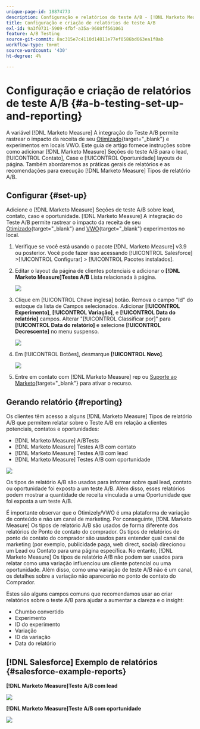 ```yaml
---
unique-page-id: 18874773
description: Configuração e relatórios do teste A/B - [!DNL Marketo Measure] - Documentação do produto
title: Configuração e criação de relatórios de teste A/B
exl-id: 9a3f0731-5909-4fbf-a35a-9608ff561061
feature: A/B Testing
source-git-commit: 8ac315e7c4110d14811e77ef0586bd663ea1f8ab
workflow-type: tm+mt
source-wordcount: '430'
ht-degree: 4%

---
```


# Configuração e criação de relatórios de teste A/B {#a-b-testing-set-up-and-reporting}

A variável [!DNL Marketo Measure] A integração do Teste A/B permite rastrear o impacto da receita de seu [Otimizado](https://optimizely.com/){target="_blank"} e experimentos em locais VWO. Este guia de artigo fornece instruções sobre como adicionar [!DNL Marketo Measure] Seções do teste A/B para o lead, [!UICONTROL Contato], Case e [!UICONTROL Oportunidade] layouts de página. Também abordaremos as práticas gerais de relatórios e as recomendações para execução [!DNL Marketo Measure] Tipos de relatório A/B.

## Configurar {#set-up}

Adicione o [!DNL Marketo Measure] Seções de teste A/B sobre lead, contato, caso e oportunidade. [!DNL Marketo Measure] A integração do Teste A/B permite rastrear o impacto da receita de seu [Otimizado](https://optimizely.com/){target="_blank"} and [VWO](https://vwo.com/){target="_blank"} experimentos no local.

1. Verifique se você está usando o pacote [!DNL Marketo Measure] v3.9 ou posterior. Você pode fazer isso acessando [!UICONTROL Salesforce] >[!UICONTROL Configurar] > [!UICONTROL Pacotes instalados].
1. Editar o layout da página de clientes potenciais e adicionar o **[!DNL Marketo Measure]Testes A/B** Lista relacionada à página.

   ![](assets/1.png)

1. Clique em [!UICONTROL Chave inglesa] botão. Remova o campo &quot;Id&quot; do estoque da lista de Campos selecionados. Adicionar **[!UICONTROL Experimento]**, **[!UICONTROL Variação]**, e **[!UICONTROL Data do relatório]** campos. Alterar &quot;[!UICONTROL Classificar por]&quot; para **[!UICONTROL Data do relatório]** e selecione **[!UICONTROL Decrescente]** no menu suspenso.

   ![](assets/2.png)

1. Em [!UICONTROL Botões], desmarque **[!UICONTROL Novo]**.

   ![](assets/3.png)

1. Entre em contato com [!DNL Marketo Measure] rep ou [Suporte ao Marketo](https://nation.marketo.com/t5/support/ct-p/Support){target="_blank"} para ativar o recurso.

## Gerando relatório {#reporting}

Os clientes têm acesso a alguns [!DNL Marketo Measure] Tipos de relatório A/B que permitem relatar sobre o Teste A/B em relação a clientes potenciais, contatos e oportunidades:

* [!DNL Marketo Measure] A/BTests
* [!DNL Marketo Measure] Testes A/B com contato
* [!DNL Marketo Measure] Testes A/B com lead
* [!DNL Marketo Measure] Testes A/B com oportunidade

![](assets/4.png)

Os tipos de relatório A/B são usados para informar sobre qual lead, contato ou oportunidade foi exposto a um teste A/B. Além disso, esses relatórios podem mostrar a quantidade de receita vinculada a uma Oportunidade que foi exposta a um teste A/B.

É importante observar que o Otimizely/VWO é uma plataforma de variação de conteúdo e não um canal de marketing. Por conseguinte, [!DNL Marketo Measure] Os tipos de relatório A/B são usados de forma diferente dos relatórios de Ponto de contato do comprador. Os tipos de relatórios de ponto de contato do comprador são usados para entender qual canal de marketing (por exemplo, publicidade paga, web direct, social) direcionou um Lead ou Contato para uma página específica. No entanto, [!DNL Marketo Measure] Os tipos de relatório A/B não podem ser usados para relatar como uma variação influenciou um cliente potencial ou uma oportunidade. Além disso, como uma variação de teste A/B não é um canal, os detalhes sobre a variação não aparecerão no ponto de contato do Comprador.

Estes são alguns campos comuns que recomendamos usar ao criar relatórios sobre o teste A/B para ajudar a aumentar a clareza e o insight:

* Chumbo convertido
* Experimento
* ID do experimento
* Variação
* ID da variação
* Data do relatório

## [!DNL Salesforce] Exemplo de relatórios {#salesforce-example-reports}

**[!DNL Marketo Measure]Teste A/B com lead**

![](assets/5.png)

**[!DNL Marketo Measure]Teste A/B com oportunidade**

![](assets/6.png)
